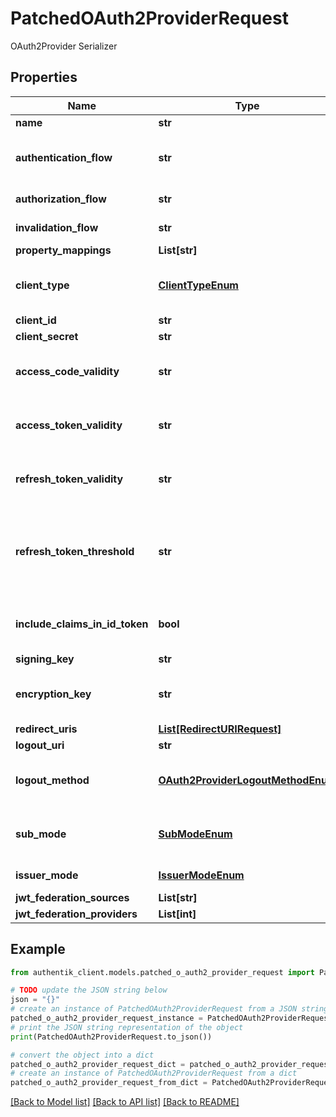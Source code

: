 # PatchedOAuth2ProviderRequest

OAuth2Provider Serializer

## Properties

Name | Type | Description | Notes
------------ | ------------- | ------------- | -------------
**name** | **str** |  | [optional] 
**authentication_flow** | **str** | Flow used for authentication when the associated application is accessed by an un-authenticated user. | [optional] 
**authorization_flow** | **str** | Flow used when authorizing this provider. | [optional] 
**invalidation_flow** | **str** | Flow used ending the session from a provider. | [optional] 
**property_mappings** | **List[str]** |  | [optional] 
**client_type** | [**ClientTypeEnum**](ClientTypeEnum.md) | Confidential clients are capable of maintaining the confidentiality of their credentials. Public clients are incapable | [optional] 
**client_id** | **str** |  | [optional] 
**client_secret** | **str** |  | [optional] 
**access_code_validity** | **str** | Access codes not valid on or after current time + this value (Format: hours&#x3D;1;minutes&#x3D;2;seconds&#x3D;3). | [optional] 
**access_token_validity** | **str** | Tokens not valid on or after current time + this value (Format: hours&#x3D;1;minutes&#x3D;2;seconds&#x3D;3). | [optional] 
**refresh_token_validity** | **str** | Tokens not valid on or after current time + this value (Format: hours&#x3D;1;minutes&#x3D;2;seconds&#x3D;3). | [optional] 
**refresh_token_threshold** | **str** | When refreshing a token, if the refresh token is valid for less than this duration, it will be renewed. When set to seconds&#x3D;0, token will always be renewed. (Format: hours&#x3D;1;minutes&#x3D;2;seconds&#x3D;3). | [optional] 
**include_claims_in_id_token** | **bool** | Include User claims from scopes in the id_token, for applications that don&#39;t access the userinfo endpoint. | [optional] 
**signing_key** | **str** | Key used to sign the tokens. | [optional] 
**encryption_key** | **str** | Key used to encrypt the tokens. When set, tokens will be encrypted and returned as JWEs. | [optional] 
**redirect_uris** | [**List[RedirectURIRequest]**](RedirectURIRequest.md) |  | [optional] 
**logout_uri** | **str** |  | [optional] 
**logout_method** | [**OAuth2ProviderLogoutMethodEnum**](OAuth2ProviderLogoutMethodEnum.md) | Backchannel logs out with server to server calls. Frontchannel uses iframes in your browser | [optional] 
**sub_mode** | [**SubModeEnum**](SubModeEnum.md) | Configure what data should be used as unique User Identifier. For most cases, the default should be fine. | [optional] 
**issuer_mode** | [**IssuerModeEnum**](IssuerModeEnum.md) | Configure how the issuer field of the ID Token should be filled. | [optional] 
**jwt_federation_sources** | **List[str]** |  | [optional] 
**jwt_federation_providers** | **List[int]** |  | [optional] 

## Example

```python
from authentik_client.models.patched_o_auth2_provider_request import PatchedOAuth2ProviderRequest

# TODO update the JSON string below
json = "{}"
# create an instance of PatchedOAuth2ProviderRequest from a JSON string
patched_o_auth2_provider_request_instance = PatchedOAuth2ProviderRequest.from_json(json)
# print the JSON string representation of the object
print(PatchedOAuth2ProviderRequest.to_json())

# convert the object into a dict
patched_o_auth2_provider_request_dict = patched_o_auth2_provider_request_instance.to_dict()
# create an instance of PatchedOAuth2ProviderRequest from a dict
patched_o_auth2_provider_request_from_dict = PatchedOAuth2ProviderRequest.from_dict(patched_o_auth2_provider_request_dict)
```
[[Back to Model list]](../README.md#documentation-for-models) [[Back to API list]](../README.md#documentation-for-api-endpoints) [[Back to README]](../README.md)


